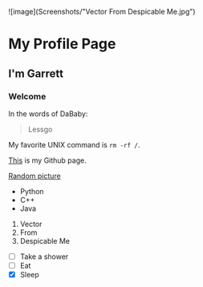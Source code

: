 ![image](Screenshots/"Vector From Despicable Me.jpg")
# My Profile Page
## I'm Garrett
### Welcome
In the words of DaBaby:
> Lessgo

My favorite UNIX command is `rm -rf /`.

[This](https://github.com/gdungca1/CSE110Lab1.git) is my Github page.

[Random picture](Screenshots/gitscreen1.png)

- Python
- C++
- Java

1. Vector
2. From
3. Despicable Me

- [ ] Take a shower
- [ ] Eat
- [X] Sleep
